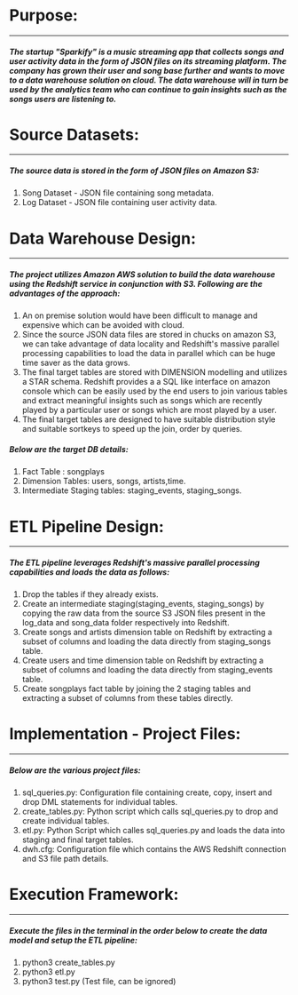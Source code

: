 # Purpose:
-----------
##### The startup "Sparkify" is a music streaming app that collects songs and user activity data in the form of JSON files on its streaming platform. The company has grown their user and song base further and wants to move to a  data warehouse solution on cloud. The data warehouse will in turn be used by the analytics team who can continue to gain insights such as the songs users are listening to.

# Source Datasets:
------------------
##### The source data is stored in the form of JSON files on Amazon S3:
1. Song Dataset - JSON file containing song metadata.
2. Log Dataset - JSON file containing user activity data.

# Data Warehouse Design:
-------------------------
##### The project utilizes Amazon AWS solution to build the data warehouse using the Redshift service in conjunction with S3. Following are the advantages of the approach:
1. An on premise solution would have been difficult to manage and expensive which can be avoided with cloud. 
2. Since the source JSON data files are stored in chucks on amazon S3, we can take advantage of data locality and Redshift's massive parallel processing capabilities to load the data in parallel which can be huge time saver as the data grows.
3. The final target tables are stored with DIMENSION modelling and utilizes a STAR schema. Redshift provides a a SQL like interface on amazon console which can be easily used by the end users to join various tables and extract meaningful insights such as songs which are recently played by a particular user or songs which are most played by a user.
4. The final target tables are designed to have suitable distribution style and suitable sortkeys to speed up the join, order by queries.

##### Below are the target DB details:
1. Fact Table : songplays
2. Dimension Tables: users, songs, artists,time.
3. Intermediate Staging tables: staging_events, staging_songs.


# ETL Pipeline Design:
----------------------
##### The ETL pipeline leverages Redshift's massive parallel processing capabilities and loads the data as follows:
1. Drop the tables if they already exists.
1. Create an intermediate staging(staging_events, staging_songs) by copying the raw data from the source S3 JSON files present in the log_data and song_data folder respectively into Redshift.
2. Create songs and artists dimension table on Redshift by extracting a subset of columns and loading the data directly from staging_songs table.
2. Create users and time dimension table on Redshift by extracting a subset of columns  and loading the data directly from staging_events table.
3. Create songplays fact table by joining the 2 staging tables and extracting a subset of columns from these tables directly.

# Implementation - Project Files:
----------------------------------
##### Below are the various project files:
1. sql_queries.py: Configuration file containing create, copy, insert and drop DML statements for individual tables.
2. create_tables.py: Python script which calls sql_queries.py to drop and create individual tables.
3. etl.py: Python Script which calles sql_queries.py and  loads the data into staging and final target tables.
4. dwh.cfg: Configuration file which contains the AWS Redshift connection and S3 file path details.

# Execution Framework: 
-----------------------
##### Execute the files in the terminal in the order below to create the data model and setup the ETL pipeline:
1. python3 create_tables.py
2. python3 etl.py
3. python3 test.py (Test file, can be ignored)


